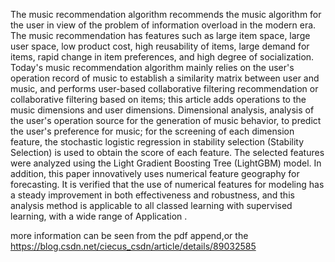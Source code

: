 The music recommendation algorithm recommends the music algorithm for the user in view of the problem of information overload in the modern era. The music recommendation has features such as large item space, large user space, low product cost, high reusability of items, large demand for items, rapid change in item preferences, and high degree of socialization. Today's music recommendation algorithm mainly relies on the user's operation record of music to establish a similarity matrix between user and music, and performs user-based collaborative filtering recommendation or collaborative filtering based on items; this article adds operations to the music dimensions and user dimensions. Dimensional analysis, analysis of the user's operation source for the generation of music behavior, to predict the user's preference for music; for the screening of each dimension feature, the stochastic logistic regression in stability selection (Stability Selection) is used to obtain the score of each feature. The selected features were analyzed using the Light Gradient Boosting Tree (LightGBM) model. In addition, this paper innovatively uses numerical feature geography for forecasting. It is verified that the use of numerical features for modeling has a steady improvement in both effectiveness and robustness, and this analysis method is applicable to all classed learning with supervised learning, with a wide range of Application .

more information can be seen from the pdf append,or the https://blog.csdn.net/ciecus_csdn/article/details/89032585
